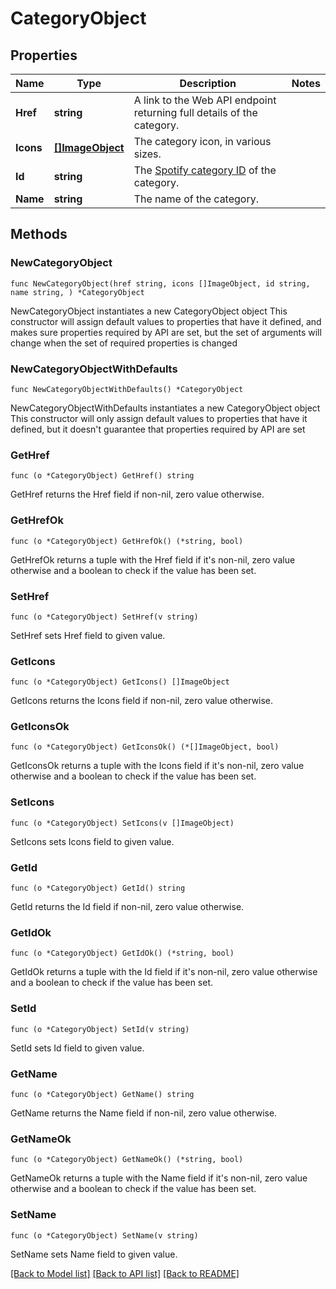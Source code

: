 # CategoryObject

## Properties

Name | Type | Description | Notes
------------ | ------------- | ------------- | -------------
**Href** | **string** | A link to the Web API endpoint returning full details of the category.  | 
**Icons** | [**[]ImageObject**](ImageObject.md) | The category icon, in various sizes.  | 
**Id** | **string** | The [Spotify category ID](/documentation/web-api/#spotify-uris-and-ids) of the category.  | 
**Name** | **string** | The name of the category.  | 

## Methods

### NewCategoryObject

`func NewCategoryObject(href string, icons []ImageObject, id string, name string, ) *CategoryObject`

NewCategoryObject instantiates a new CategoryObject object
This constructor will assign default values to properties that have it defined,
and makes sure properties required by API are set, but the set of arguments
will change when the set of required properties is changed

### NewCategoryObjectWithDefaults

`func NewCategoryObjectWithDefaults() *CategoryObject`

NewCategoryObjectWithDefaults instantiates a new CategoryObject object
This constructor will only assign default values to properties that have it defined,
but it doesn't guarantee that properties required by API are set

### GetHref

`func (o *CategoryObject) GetHref() string`

GetHref returns the Href field if non-nil, zero value otherwise.

### GetHrefOk

`func (o *CategoryObject) GetHrefOk() (*string, bool)`

GetHrefOk returns a tuple with the Href field if it's non-nil, zero value otherwise
and a boolean to check if the value has been set.

### SetHref

`func (o *CategoryObject) SetHref(v string)`

SetHref sets Href field to given value.


### GetIcons

`func (o *CategoryObject) GetIcons() []ImageObject`

GetIcons returns the Icons field if non-nil, zero value otherwise.

### GetIconsOk

`func (o *CategoryObject) GetIconsOk() (*[]ImageObject, bool)`

GetIconsOk returns a tuple with the Icons field if it's non-nil, zero value otherwise
and a boolean to check if the value has been set.

### SetIcons

`func (o *CategoryObject) SetIcons(v []ImageObject)`

SetIcons sets Icons field to given value.


### GetId

`func (o *CategoryObject) GetId() string`

GetId returns the Id field if non-nil, zero value otherwise.

### GetIdOk

`func (o *CategoryObject) GetIdOk() (*string, bool)`

GetIdOk returns a tuple with the Id field if it's non-nil, zero value otherwise
and a boolean to check if the value has been set.

### SetId

`func (o *CategoryObject) SetId(v string)`

SetId sets Id field to given value.


### GetName

`func (o *CategoryObject) GetName() string`

GetName returns the Name field if non-nil, zero value otherwise.

### GetNameOk

`func (o *CategoryObject) GetNameOk() (*string, bool)`

GetNameOk returns a tuple with the Name field if it's non-nil, zero value otherwise
and a boolean to check if the value has been set.

### SetName

`func (o *CategoryObject) SetName(v string)`

SetName sets Name field to given value.



[[Back to Model list]](../README.md#documentation-for-models) [[Back to API list]](../README.md#documentation-for-api-endpoints) [[Back to README]](../README.md)


